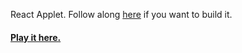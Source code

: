React Applet. Follow along [here](https://reactjs.org/tutorial/tutorial.html) if you want to build it.

#### [Play it here.](https://whispering-temple-31481.herokuapp.com/)
